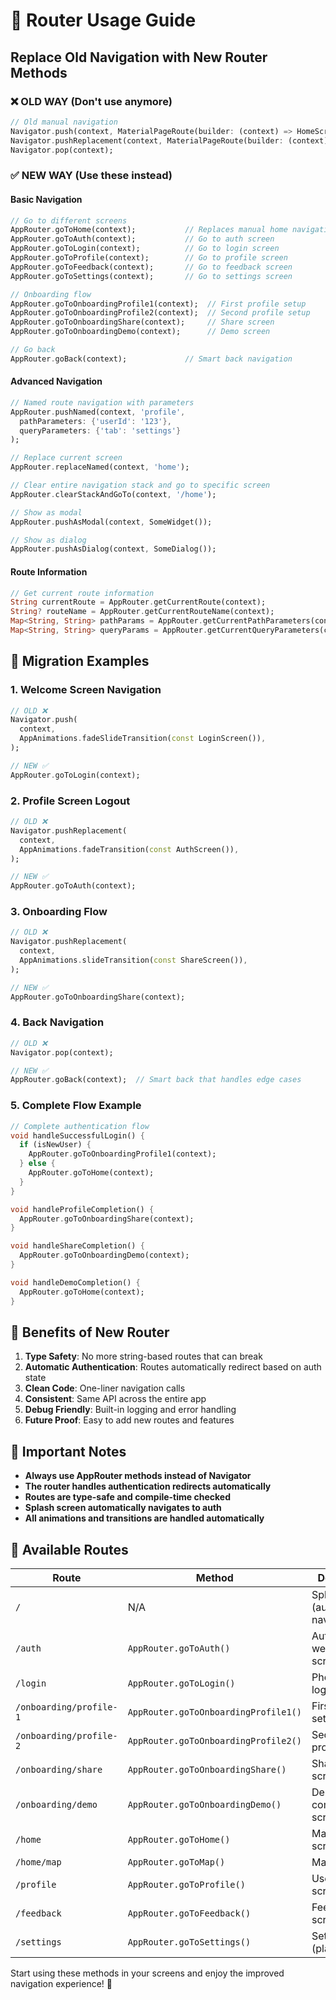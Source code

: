 # 🚀 Router Usage Guide

## Replace Old Navigation with New Router Methods

### ❌ **OLD WAY (Don't use anymore)**

```dart
// Old manual navigation
Navigator.push(context, MaterialPageRoute(builder: (context) => HomeScreen()));
Navigator.pushReplacement(context, MaterialPageRoute(builder: (context) => LoginScreen()));
Navigator.pop(context);
```

### ✅ **NEW WAY (Use these instead)**

#### **Basic Navigation**

```dart
// Go to different screens
AppRouter.goToHome(context);           // Replaces manual home navigation
AppRouter.goToAuth(context);           // Go to auth screen
AppRouter.goToLogin(context);          // Go to login screen
AppRouter.goToProfile(context);        // Go to profile screen
AppRouter.goToFeedback(context);       // Go to feedback screen
AppRouter.goToSettings(context);       // Go to settings screen

// Onboarding flow
AppRouter.goToOnboardingProfile1(context);  // First profile setup
AppRouter.goToOnboardingProfile2(context);  // Second profile setup
AppRouter.goToOnboardingShare(context);     // Share screen
AppRouter.goToOnboardingDemo(context);      // Demo screen

// Go back
AppRouter.goBack(context);             // Smart back navigation
```

#### **Advanced Navigation**

```dart
// Named route navigation with parameters
AppRouter.pushNamed(context, 'profile',
  pathParameters: {'userId': '123'},
  queryParameters: {'tab': 'settings'}
);

// Replace current screen
AppRouter.replaceNamed(context, 'home');

// Clear entire navigation stack and go to specific screen
AppRouter.clearStackAndGoTo(context, '/home');

// Show as modal
AppRouter.pushAsModal(context, SomeWidget());

// Show as dialog
AppRouter.pushAsDialog(context, SomeDialog());
```

#### **Route Information**

```dart
// Get current route information
String currentRoute = AppRouter.getCurrentRoute(context);
String? routeName = AppRouter.getCurrentRouteName(context);
Map<String, String> pathParams = AppRouter.getCurrentPathParameters(context);
Map<String, String> queryParams = AppRouter.getCurrentQueryParameters(context);
```

## 🔧 **Migration Examples**

### **1. Welcome Screen Navigation**

```dart
// OLD ❌
Navigator.push(
  context,
  AppAnimations.fadeSlideTransition(const LoginScreen()),
);

// NEW ✅
AppRouter.goToLogin(context);
```

### **2. Profile Screen Logout**

```dart
// OLD ❌
Navigator.pushReplacement(
  context,
  AppAnimations.fadeTransition(const AuthScreen()),
);

// NEW ✅
AppRouter.goToAuth(context);
```

### **3. Onboarding Flow**

```dart
// OLD ❌
Navigator.pushReplacement(
  context,
  AppAnimations.slideTransition(const ShareScreen()),
);

// NEW ✅
AppRouter.goToOnboardingShare(context);
```

### **4. Back Navigation**

```dart
// OLD ❌
Navigator.pop(context);

// NEW ✅
AppRouter.goBack(context);  // Smart back that handles edge cases
```

### **5. Complete Flow Example**

```dart
// Complete authentication flow
void handleSuccessfulLogin() {
  if (isNewUser) {
    AppRouter.goToOnboardingProfile1(context);
  } else {
    AppRouter.goToHome(context);
  }
}

void handleProfileCompletion() {
  AppRouter.goToOnboardingShare(context);
}

void handleShareCompletion() {
  AppRouter.goToOnboardingDemo(context);
}

void handleDemoCompletion() {
  AppRouter.goToHome(context);
}
```

## 🎯 **Benefits of New Router**

1. **Type Safety**: No more string-based routes that can break
2. **Automatic Authentication**: Routes automatically redirect based on auth state
3. **Clean Code**: One-liner navigation calls
4. **Consistent**: Same API across the entire app
5. **Debug Friendly**: Built-in logging and error handling
6. **Future Proof**: Easy to add new routes and features

## 🚨 **Important Notes**

- **Always use AppRouter methods instead of Navigator**
- **The router handles authentication redirects automatically**
- **Routes are type-safe and compile-time checked**
- **Splash screen automatically navigates to auth**
- **All animations and transitions are handled automatically**

## 🔗 **Available Routes**

| Route                   | Method                               | Description                    |
| ----------------------- | ------------------------------------ | ------------------------------ |
| `/`                     | N/A                                  | Splash screen (auto-navigates) |
| `/auth`                 | `AppRouter.goToAuth()`               | Authentication welcome screen  |
| `/login`                | `AppRouter.goToLogin()`              | Phone/OTP login screen         |
| `/onboarding/profile-1` | `AppRouter.goToOnboardingProfile1()` | First profile setup            |
| `/onboarding/profile-2` | `AppRouter.goToOnboardingProfile2()` | Second profile setup           |
| `/onboarding/share`     | `AppRouter.goToOnboardingShare()`    | Share app screen               |
| `/onboarding/demo`      | `AppRouter.goToOnboardingDemo()`     | Demo completion screen         |
| `/home`                 | `AppRouter.goToHome()`               | Main home screen               |
| `/home/map`             | `AppRouter.goToMap()`                | Map view                       |
| `/profile`              | `AppRouter.goToProfile()`            | User profile screen            |
| `/feedback`             | `AppRouter.goToFeedback()`           | Feedback screen                |
| `/settings`             | `AppRouter.goToSettings()`           | Settings (placeholder)         |

Start using these methods in your screens and enjoy the improved navigation experience! 🎉
